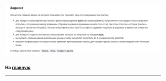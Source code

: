 

<img src="../art/3.5.8.task.png" alt="solution" >

```sql

```



#### На [главную](https://github.com/BEPb/stepik_sql#readme)

---


